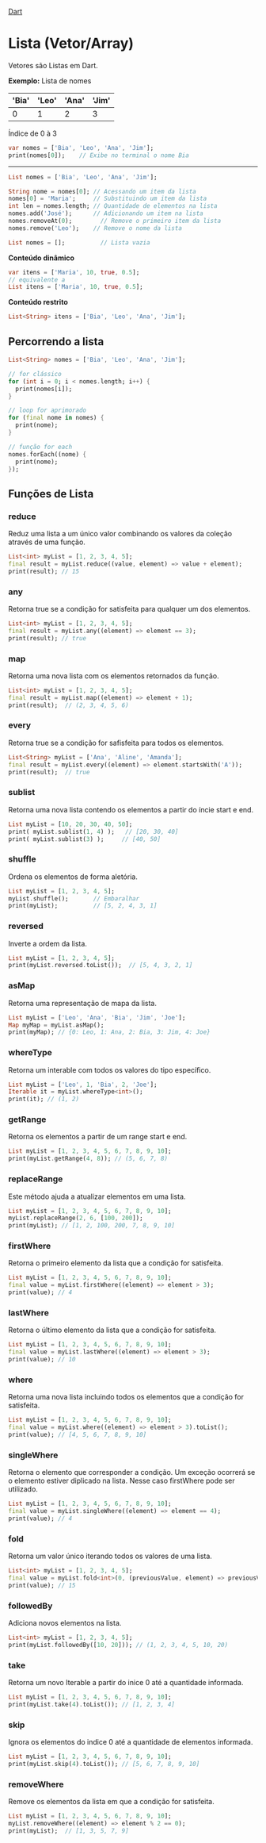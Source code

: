 [Dart](https://github.com/leofds/flutter-class/blob/master/dart/dart.md)

# Lista (Vetor/Array)

Vetores são Listas em Dart.

**Exemplo:** Lista de nomes

| 'Bia' | 'Leo' | 'Ana' | 'Jim' |
| ----- | ----- | ----- | ----- |
| 0 | 1 | 2 | 3 |

Índice de 0 à 3

```dart
var nomes = ['Bia', 'Leo', 'Ana', 'Jim'];
print(nomes[0]);    // Exibe no terminal o nome Bia
```

--- 

```dart
List nomes = ['Bia', 'Leo', 'Ana', 'Jim'];

String nome = nomes[0]; // Acessando um item da lista
nomes[0] = 'Maria';     // Substituindo um item da lista
int len = nomes.length; // Quantidade de elementos na lista
nomes.add('José');      // Adicionando um item na lista
nomes.removeAt(0);  	  // Remove o primeiro item da lista
nomes.remove('Leo');    // Remove o nome da lista

List nomes = [];   		  // Lista vazia
```

**Conteúdo dinâmico**

```dart
var itens = ['Maria', 10, true, 0.5];
// equivalente a
List itens = ['Maria', 10, true, 0.5];
```

**Conteúdo restrito**

```dart
List<String> itens = ['Bia', 'Leo', 'Ana', 'Jim'];
```

## Percorrendo a lista

```dart
List<String> nomes = ['Bia', 'Leo', 'Ana', 'Jim'];

// for clássico
for (int i = 0; i < nomes.length; i++) {
  print(nomes[i]);
}

// loop for aprimorado
for (final nome in nomes) {
  print(nome);
}

// função for each
nomes.forEach((nome) {
  print(nome);
});
```

## Funções de Lista

### reduce

Reduz uma lista a um único valor combinando os valores da coleção através de uma função.

```dart
List<int> myList = [1, 2, 3, 4, 5];
final result = myList.reduce((value, element) => value + element);
print(result); // 15
```

### any

Retorna true se a condição for satisfeita para qualquer um dos elementos.

```dart
List<int> myList = [1, 2, 3, 4, 5];
final result = myList.any((element) => element == 3);
print(result); // true
```

### map

Retorna uma nova lista com os elementos retornados da função.

```dart
List<int> myList = [1, 2, 3, 4, 5];
final result = myList.map((element) => element + 1);
print(result);  // (2, 3, 4, 5, 6)
```

### every

Retorna true se a condição for safisfeita para todos os elementos.

```dart
List<String> myList = ['Ana', 'Aline', 'Amanda'];
final result = myList.every((element) => element.startsWith('A'));
print(result);  // true
```

### sublist

Retorna uma nova lista contendo os elementos a partir do íncie start e end.

```dart
List myList = [10, 20, 30, 40, 50];
print( myList.sublist(1, 4) );   // [20, 30, 40]
print( myList.sublist(3) );     // [40, 50]
```

### shuffle

Ordena os elementos de forma aletória.

```dart
List myList = [1, 2, 3, 4, 5];
myList.shuffle();   	// Embaralhar
print(myList);		    // [5, 2, 4, 3, 1]
```

### reversed

Inverte a ordem da lista.

```dart
List myList = [1, 2, 3, 4, 5];
print(myList.reversed.toList());  // [5, 4, 3, 2, 1]
```

### asMap

Retorna uma representação de mapa da lista.

```dart
List myList = ['Leo', 'Ana', 'Bia', 'Jim', 'Joe'];
Map myMap = myList.asMap();
print(myMap); // {0: Leo, 1: Ana, 2: Bia, 3: Jim, 4: Joe}
```

### whereType

Retorna um interable com todos os valores do tipo específico.

```dart
List myList = ['Leo', 1, 'Bia', 2, 'Joe'];
Iterable it = myList.whereType<int>();
print(it); // (1, 2)
```

### getRange

Retorna os elementos a partir de um range start e end.

```dart
List myList = [1, 2, 3, 4, 5, 6, 7, 8, 9, 10];
print(myList.getRange(4, 8)); // (5, 6, 7, 8)
```

### replaceRange

Este método ajuda a atualizar elementos em uma lista.

```dart
List myList = [1, 2, 3, 4, 5, 6, 7, 8, 9, 10];
myList.replaceRange(2, 6, [100, 200]);
print(myList); // [1, 2, 100, 200, 7, 8, 9, 10]
```

### firstWhere

Retorna o primeiro elemento da lista que a condição for satisfeita.

```dart
List myList = [1, 2, 3, 4, 5, 6, 7, 8, 9, 10];
final value = myList.firstWhere((element) => element > 3);
print(value); // 4
```

### lastWhere

Retorna o último elemento da lista que a condição for satisfeita.

```dart
List myList = [1, 2, 3, 4, 5, 6, 7, 8, 9, 10];
final value = myList.lastWhere((element) => element > 3);
print(value); // 10
```

### where

Retorna uma nova lista incluindo todos os elementos que a condição for satisfeita.

```dart
List myList = [1, 2, 3, 4, 5, 6, 7, 8, 9, 10];
final value = myList.where((element) => element > 3).toList();
print(value); // [4, 5, 6, 7, 8, 9, 10]
```

### singleWhere

Retorna o elemento que corresponder a condição. Um exceção ocorrerá se o elemento estiver diplicado na lista. Nesse caso firstWhere pode ser utilizado.

```dart
List myList = [1, 2, 3, 4, 5, 6, 7, 8, 9, 10];
final value = myList.singleWhere((element) => element == 4);
print(value); // 4
```

### fold

Retorna um valor único iterando todos os valores de uma lista.

```dart
List<int> myList = [1, 2, 3, 4, 5];
final value = myList.fold<int>(0, (previousValue, element) => previousValue + element);
print(value); // 15
```

### followedBy

Adiciona novos elementos na lista.

```dart
List<int> myList = [1, 2, 3, 4, 5];
print(myList.followedBy([10, 20])); // (1, 2, 3, 4, 5, 10, 20)
```

### take

Retorna um novo Iterable a partir do inice 0 até a quantidade informada.

```dart
List myList = [1, 2, 3, 4, 5, 6, 7, 8, 9, 10];
print(myList.take(4).toList()); // [1, 2, 3, 4]
```

### skip

Ignora os elementos do indice 0 até a quantidade de elementos informada. 

```dart
List myList = [1, 2, 3, 4, 5, 6, 7, 8, 9, 10];
print(myList.skip(4).toList()); // [5, 6, 7, 8, 9, 10]
```

### removeWhere

Remove os elementos da lista em que a condição for satisfeita.

```dart
List myList = [1, 2, 3, 4, 5, 6, 7, 8, 9, 10];
myList.removeWhere((element) => element % 2 == 0);
print(myList);  // [1, 3, 5, 7, 9]
```
